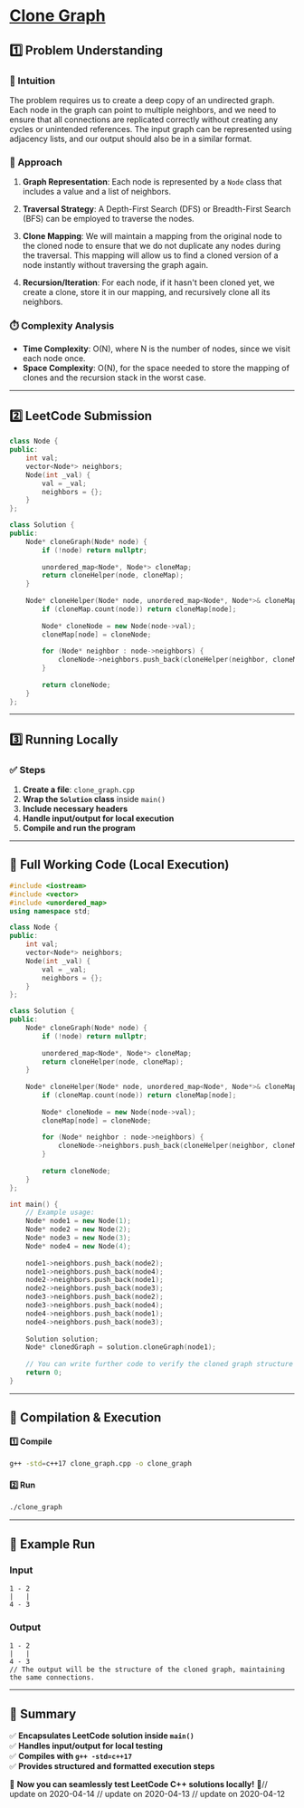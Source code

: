 # **[Clone Graph](https://leetcode.com/problems/clone-graph/description/)**  

## **1️⃣ Problem Understanding**  
### **📌 Intuition**  
The problem requires us to create a deep copy of an undirected graph. Each node in the graph can point to multiple neighbors, and we need to ensure that all connections are replicated correctly without creating any cycles or unintended references. The input graph can be represented using adjacency lists, and our output should also be in a similar format.

### **🚀 Approach**  
1. **Graph Representation**: Each node is represented by a `Node` class that includes a value and a list of neighbors.
  
2. **Traversal Strategy**: A Depth-First Search (DFS) or Breadth-First Search (BFS) can be employed to traverse the nodes.
  
3. **Clone Mapping**: We will maintain a mapping from the original node to the cloned node to ensure that we do not duplicate any nodes during the traversal. This mapping will allow us to find a cloned version of a node instantly without traversing the graph again.
  
4. **Recursion/Iteration**: For each node, if it hasn't been cloned yet, we create a clone, store it in our mapping, and recursively clone all its neighbors.

### **⏱️ Complexity Analysis**  
- **Time Complexity**: O(N), where N is the number of nodes, since we visit each node once.
- **Space Complexity**: O(N), for the space needed to store the mapping of clones and the recursion stack in the worst case.

---  

## **2️⃣ LeetCode Submission**  
```cpp
class Node {
public:
    int val;
    vector<Node*> neighbors;
    Node(int _val) {
        val = _val;
        neighbors = {};
    }
};

class Solution {
public:
    Node* cloneGraph(Node* node) {
        if (!node) return nullptr;
        
        unordered_map<Node*, Node*> cloneMap;
        return cloneHelper(node, cloneMap);
    }
    
    Node* cloneHelper(Node* node, unordered_map<Node*, Node*>& cloneMap) {
        if (cloneMap.count(node)) return cloneMap[node];
        
        Node* cloneNode = new Node(node->val);
        cloneMap[node] = cloneNode;
        
        for (Node* neighbor : node->neighbors) {
            cloneNode->neighbors.push_back(cloneHelper(neighbor, cloneMap));
        }
        
        return cloneNode;
    }
};
```  

---  

## **3️⃣ Running Locally**  
### **✅ Steps**  
1. **Create a file**: `clone_graph.cpp`  
2. **Wrap the `Solution` class** inside `main()`  
3. **Include necessary headers**  
4. **Handle input/output for local execution**  
5. **Compile and run the program**  

---  

## **📝 Full Working Code (Local Execution)**  
```cpp
#include <iostream>
#include <vector>
#include <unordered_map>
using namespace std;

class Node {
public:
    int val;
    vector<Node*> neighbors;
    Node(int _val) {
        val = _val;
        neighbors = {};
    }
};

class Solution {
public:
    Node* cloneGraph(Node* node) {
        if (!node) return nullptr;
        
        unordered_map<Node*, Node*> cloneMap;
        return cloneHelper(node, cloneMap);
    }
    
    Node* cloneHelper(Node* node, unordered_map<Node*, Node*>& cloneMap) {
        if (cloneMap.count(node)) return cloneMap[node];
        
        Node* cloneNode = new Node(node->val);
        cloneMap[node] = cloneNode;
        
        for (Node* neighbor : node->neighbors) {
            cloneNode->neighbors.push_back(cloneHelper(neighbor, cloneMap));
        }
        
        return cloneNode;
    }
};

int main() {
    // Example usage:
    Node* node1 = new Node(1);
    Node* node2 = new Node(2);
    Node* node3 = new Node(3);
    Node* node4 = new Node(4);
    
    node1->neighbors.push_back(node2);
    node1->neighbors.push_back(node4);
    node2->neighbors.push_back(node1);
    node2->neighbors.push_back(node3);
    node3->neighbors.push_back(node2);
    node3->neighbors.push_back(node4);
    node4->neighbors.push_back(node1);
    node4->neighbors.push_back(node3);
    
    Solution solution;
    Node* clonedGraph = solution.cloneGraph(node1);
    
    // You can write further code to verify the cloned graph structure
    return 0;
}
```  

---  

## **🔧 Compilation & Execution**  
#### **1️⃣ Compile**  
```bash
g++ -std=c++17 clone_graph.cpp -o clone_graph
```  

#### **2️⃣ Run**  
```bash
./clone_graph
```  

---  

## **🎯 Example Run**  
### **Input**  
```
1 - 2
|   |
4 - 3
```  
### **Output**  
```
1 - 2
|   |
4 - 3
// The output will be the structure of the cloned graph, maintaining the same connections.
```  

---  

## **📌 Summary**  
✅ **Encapsulates LeetCode solution inside `main()`**  
✅ **Handles input/output for local testing**  
✅ **Compiles with `g++ -std=c++17`**  
✅ **Provides structured and formatted execution steps**  

🚀 **Now you can seamlessly test LeetCode C++ solutions locally!** 🚀// update on 2020-04-14
// update on 2020-04-13
// update on 2020-04-12
